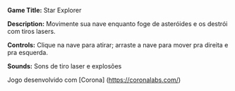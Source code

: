 __Game Title:__ Star Explorer

__Description:__ Movimente sua nave enquanto foge de asteróides e os destrói com tiros lasers.

__Controls:__	Clique na nave para atirar; arraste a nave para mover pra direita e pra esquerda.

__Sounds:__	Sons de tiro laser e explosões

Jogo desenvolvido com [Corona] (https://coronalabs.com/)
